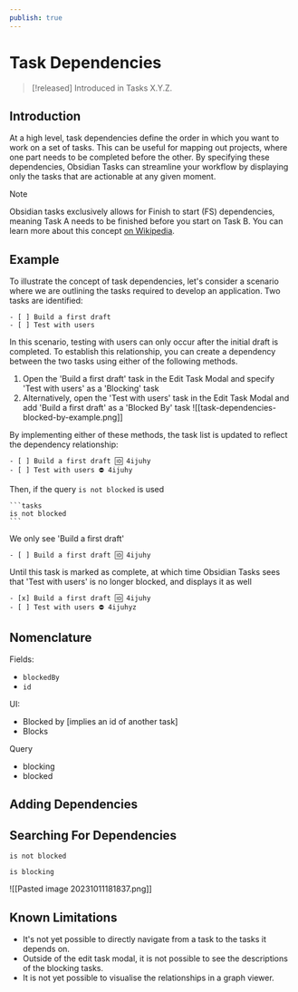 ```yaml
---
publish: true
---
```


# Task Dependencies

> [!released]
> Introduced in Tasks X.Y.Z.

## Introduction

At a high level, task dependencies define the order in which you want to work on a set of tasks.
This can be useful for mapping out projects, where one part needs to be completed before the other.
By specifying these dependencies, Obsidian Tasks can streamline your workflow by displaying only the tasks that are actionable at any given moment.

> [!NOTE]
> Obsidian tasks exclusively allows for Finish to start (FS) dependencies, meaning Task A needs to be finished before you start on Task B. You can learn more about this concept [on Wikipedia](https://en.wikipedia.org/wiki/Dependency_(project_management)).

## Example

To illustrate the concept of task dependencies, let's consider a scenario where we are outlining the tasks required to develop an application. Two tasks are identified:

```text
- [ ] Build a first draft
- [ ] Test with users
```

In this scenario, testing with users can only occur after the initial draft is completed. To establish this relationship, you can create a dependency between the two tasks using either of the following methods.

1. Open the 'Build a first draft' task in the Edit Task Modal and specify 'Test with users' as a 'Blocking' task
2. Alternatively, open the 'Test with users' task in the Edit Task Modal and add 'Build a first draft' as a 'Blocked By' task
    ![[task-dependencies-blocked-by-example.png]]

By implementing either of these methods, the task list is updated to reflect the dependency relationship:

```text
- [ ] Build a first draft 🆔 4ijuhy
- [ ] Test with users ⛔️ 4ijuhy
```

Then, if the query `is not blocked` is used

    ```tasks
    is not blocked
    ```

We only see 'Build a first draft'

```text
- [ ] Build a first draft 🆔 4ijuhy
```

Until this task is marked as complete, at which time Obsidian Tasks sees that 'Test with users' is no longer blocked, and displays it as well

```text
- [x] Build a first draft 🆔 4ijuhy
- [ ] Test with users ⛔️ 4ijuhyz
```

## Nomenclature

Fields:

- `blockedBy`
- `id`

UI:

- Blocked by [implies an id of another task]
- Blocks

Query

- blocking
- blocked

## Adding Dependencies

## Searching For Dependencies

`is not blocked`

`is blocking`

![[Pasted image 20231011181837.png]]

## Known Limitations

- It's not yet possible to directly navigate from a task to the tasks it depends on.
- Outside of the edit task modal, it is not possible to see the descriptions of the blocking tasks.
- It is not yet possible to visualise the relationships in a graph viewer.
